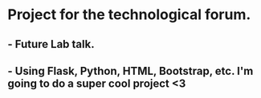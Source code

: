 # Project for the technological forum.
## - Future Lab talk.
## - Using Flask, Python, HTML, Bootstrap, etc. I'm going to do a super cool project <3